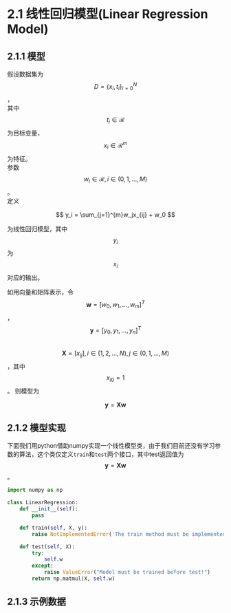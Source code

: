 # 2.1 线性回归模型\(Linear Regression Model\)

## 2.1.1 模型

假设数据集为 $$D=\{x_i, t_i\}_{i=0}^{N}$$，  
其中 $$t_i \in \mathcal{R}$$ 为目标变量，$$x_i \in \mathcal{R}^{m}$$ 为特征。  
参数 $$w_i \in \mathcal{R}, i \in (0, 1, ..., M)$$。  
定义

$$
y_i = \sum_{j=1}^{m}w_jx_{ij} + w_0
$$

为线性回归模型，其中$$y_i$$为$$x_i$$对应的输出。

如用向量和矩阵表示，令$$\mathbf{w} = [w_0, w_1, ..., w_m]^T$$，$$\mathbf{y} = [y_0, y_1, ... , y_n]^T$$  
$$\mathbf{X} = [x_{ij}], i\in (1,2,..., N), j\in (0,1,..., M)$$，其中$$x_{i0} = 1$$。
则模型为


$$
\mathbf{y} = \mathbf{X} \mathbf{w}
$$

## 2.1.2 模型实现
下面我们用python借助numpy实现一个线性模型类，由于我们目前还没有学习参数的算法，这个类仅定义```train```和```test```两个接口，其中test返回值为$$\mathbf{y} = \mathbf{X} \mathbf{w}$$。
```py
import numpy as np

class LinearRegression:
    def __init__(self):
        pass

    def train(self, X, y):
        raise NotImplementedError('The train method must be implemented!')

    def test(self, X):
        try:
            self.w
        except:
            raise ValueError("Model must be trained before test!")
        return np.matmul(X, self.w)
```

## 2.1.3 示例数据


